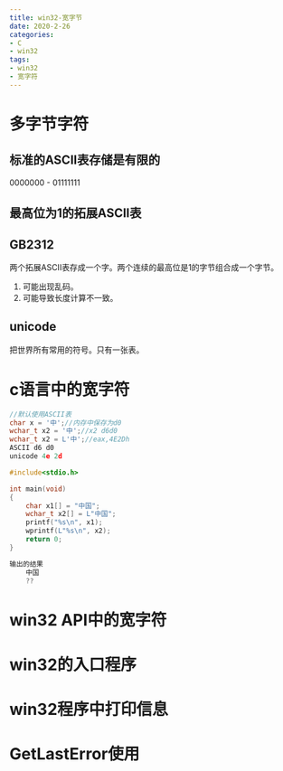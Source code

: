 ```yaml
---
title: win32-宽字节
date: 2020-2-26
categories: 
- C
- win32
tags: 
- win32
- 宽字符
---
```


# 多字节字符
## 标准的ASCII表存储是有限的

0000000 - 01111111

## 最高位为1的拓展ASCII表

## GB2312

两个拓展ASCII表存成一个字。两个连续的最高位是1的字节组合成一个字节。
1. 可能出现乱码。
2. 可能导致长度计算不一致。

## unicode
把世界所有常用的符号。只有一张表。


# c语言中的宽字符

```c
//默认使用ASCII表
char x = '中';//内存中保存为d0
wchar_t x2 = '中';//x2 d6d0
wchar_t x2 = L'中';//eax,4E2Dh  
ASCII d6 d0
unicode 4e 2d
```

```c
#include<stdio.h>

int main(void)
{
	char x1[] = "中国";
	wchar_t x2[] = L"中国";
	printf("%s\n", x1);
	wprintf(L"%s\n", x2);
	return 0;
}

输出的结果
    中国
    ??
```


# win32 API中的宽字符


# win32的入口程序


# win32程序中打印信息


# GetLastError使用